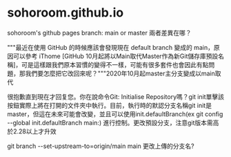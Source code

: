 # sohoroom.github.io
sohoroom's github pages
branch: main or master 兩者差異在哪？

"""最近在使用 GitHub 的時候應該會發現現在 default branch 變成的 main，原因可以參考 iThome [GitHub 10月起將以Main取代Master作為新Git儲存庫預設名稱]，可是這樣跟我們原本習慣的變得不一樣，可能有很多套件也會因此有點問題，那我們要怎麼把它改回來呢？"""2020年10月起master主分支變成以main取代

很抱歉直到現在才回复您。你在說命令Git: Initialise Repository嗎？git init單擊該按鈕實際上將在打開的文件夾中執行。目前，執行時的默認分支名稱git init是master，但這在未來可能會改變，並且可以使用init.defaultBranch(ex git config --global init.defaultBranch main:) 進行控制。更改預設分支，注意git版本需高於2.28以上才升效

git branch --set-upstream-to=origin/main main
更改上傳的分支名?
